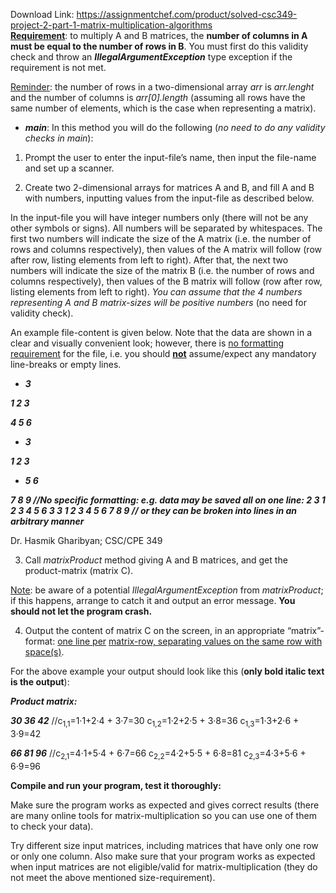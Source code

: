 Download Link: https://assignmentchef.com/product/solved-csc349-project-2-part-1-matrix-multiplication-algorithms
<br>
<strong><u>Requirement</u></strong>: to multiply A and B matrices, the <strong>number of columns in A must be equal to the number of rows in B</strong>. You must first do this validity check and throw an <strong><em>IllegalArgumentException</em></strong> type exception if the requirement is not met.

<u>Reminder</u>: the number of rows in a two-dimensional array <em>arr</em> is <em>arr.lenght</em> and the number of columns is <em>arr[0].length</em> (assuming all rows have the same number of elements, which is the case when representing a matrix).

<ul>

 <li><strong><em>main</em></strong>: In this method you will do the following (<em>no need to do any validity checks in main</em>):</li>

</ul>

<ol>

 <li>Prompt the user to enter the input-file’s name, then input the file-name and set up a scanner.</li>

</ol>




<ol start="2">

 <li>Create two 2-dimensional arrays for matrices A and B, and fill A and B with numbers, inputting values from the input-file as described below.</li>

</ol>




In the input-file you will have integer numbers only (there will not be any other symbols or signs). All numbers will be separated by whitespaces. The first two numbers will indicate the size of the A matrix (i.e. the number of rows and columns respectively), then values of the A matrix will follow (row after row, listing elements from left to right). After that, the next two numbers will indicate the size of the matrix B (i.e. the number of rows and columns respectively), then values of the B matrix will follow (row after row, listing elements from left to right). <em>You can assume that the 4 numbers representing A and B matrix-sizes will be positive numbers </em>(no need for validity check).




An example file-content is given below. Note that the data are shown in a clear and visually convenient look; however, there is <u>no formatting requirement</u> for the file, i.e. you should <strong><u>not</u></strong> assume/expect any mandatory line-breaks or empty lines.

<ul>

 <li><strong><em>3 </em></strong></li>

</ul>

<strong><em>    1 2 3 </em></strong>

<strong><em>    4 5 6 </em></strong>

<strong><em> </em></strong>

<ul>

 <li><strong><em>3 </em></strong></li>

</ul>

<strong><em>    1 2 3 </em></strong>

<ul>

 <li><strong><em>5 6 </em></strong></li>

</ul>

<strong><em>    7 8 9    </em></strong><strong><em>//No specific formatting: e.g. data may be saved all on one line: 2 3 1 2 3 4 5 6 3 3 1 2 3 4 5 6 7 8 9                        //                                              or they can be broken into lines in an arbitrary manner </em></strong>

Dr. Hasmik Gharibyan; CSC/CPE 349




<ol start="3">

 <li>Call <em>matrixProduct</em> method giving A and B matrices, and get the product-matrix (matrix C).</li>

</ol>




<u>Note</u>: be aware of a potential <em>IllegalArgumentException </em>from <em>matrixProduct</em>; if this happens, arrange to catch it and output an error message. <strong>You should not let the program crash. </strong>




<ol start="4">

 <li>Output the content of matrix C on the screen, in an appropriate “matrix”-format: <u>one line per</u> <u>matrix-row, separating values on the same row with space(s)</u>.</li>

</ol>

For the above example your output should look like this (<strong>only bold italic text is the output</strong>):




<strong><em>       Product matrix: </em></strong>

<strong><em>30  36  42</em></strong>                     //c<sub>1,1</sub>=1·1+2·4 + 3·7=30     c<sub>1,2</sub>=1·2+2·5 + 3·8=36     c<sub>1,3</sub>=1·3+2·6 + 3·9=42

<strong><em>66  81  96</em></strong>                     //c<sub>2,1</sub>=4·1+5·4 + 6·7=66     c<sub>2,2</sub>=4·2+5·5 + 6·8=81     c<sub>2,3</sub>=4·3+5·6 + 6·9=96

<strong> </strong>

<strong>Compile and run your program, test it thoroughly:  </strong>

Make sure the program works as expected and gives correct results (there are many online tools for matrix-multiplication so you can use one of them to check your data).

Try different size input matrices, including matrices that have only one row or only one column. Also make sure that your program works as expected when input matrices are not eligible/valid for matrix-multiplication (they do not meet the above mentioned size-requirement).


